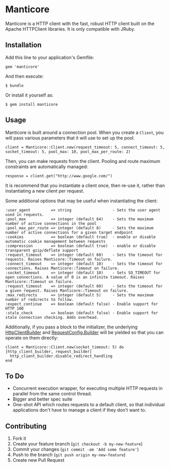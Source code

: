 # Manticore

Manticore is a HTTP client with the fast, robust HTTP client built on the Apache HTTPClient libraries. It is only compatible with JRuby.

## Installation

Add this line to your application's Gemfile:

    gem 'manticore'

And then execute:

    $ bundle

Or install it yourself as:

    $ gem install manticore

## Usage

Manticore is built around a connection pool. When you create a `Client`, you will pass various parameters that it will use to set up the pool.

    client = Manticore::Client.new(request_timeout: 5, connect_timeout: 5, socket_timeout: 5, pool_max: 10, pool_max_per_route: 2)

Then, you can make requests from the client. Pooling and route maximum constraints are automatically managed:

    response = client.get("http://www.google.com/")

It is recommend that you instantiate a client once, then re-use it, rather than instantiating a new client per request.

Some additional options that may be useful when instantiating the client:

    :user_agent         => string                  - Sets the user agent used in requests.
    :pool_max           => integer (default 64)    - Sets the maximum number of active connections in the pool
    :pool_max_per_route => integer (default 8)     - Sets the maximum number of active connections for a given target endpoint
    :cookies            => boolean (default true)  - enable or disable automatic cookie management between requests
    :compression        => boolean (default true)  - enable or disable transparent gzip/deflate support
    :request_timeout    => integer (default 60)    - Sets the timeout for requests. Raises Manticore::Timeout on failure.
    :connect_timeout    => integer (default 10)    - Sets the timeout for connections. Raises Manticore::Timeout on failure.
    :socket_timeout     => integer (default 10)    - Sets SO_TIMEOUT for open connections. A value of 0 is an infinite timeout. Raises Manticore::Timeout on failure.
    :request_timeout    => integer (default 60)    - Sets the timeout for a given request. Raises Manticore::Timeout on failure.
    :max_redirects      => integer (default 5)     - Sets the maximum number of redirects to follow.
    :expect_continue    => boolean (default false) - Enable support for HTTP 100
    :stale_check        => boolean (default false) - Enable support for stale connection checking. Adds overhead.

Additionally, if you pass a block to the initializer, the underlying [HttpClientBuilder](http://hc.apache.org/httpcomponents-client-ga/httpclient/apidocs/org/apache/http/impl/client/HttpClientBuilder.html) and [RequestConfig.Builder](http://hc.apache.org/httpcomponents-client-ga/httpclient/apidocs/org/apache/http/client/config/RequestConfig.Builder.html) will be yielded so that you can operate on them directly:

    client = Manticore::Client.new(socket_timeout: 5) do |http_client_builder, request_builder|
      http_client_builder.disable_redirect_handling
    end

## To Do

* Concurrent execution wrapper, for executing multiple HTTP requests in parallel from the same control thread.
* Bigger and better spec suite
* One-shot API which routes requests to a default client, so that individual applications don't have to manage a client if they don't want to.

## Contributing

1. Fork it
2. Create your feature branch (`git checkout -b my-new-feature`)
3. Commit your changes (`git commit -am 'Add some feature'`)
4. Push to the branch (`git push origin my-new-feature`)
5. Create new Pull Request
